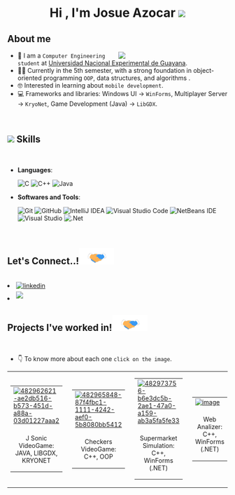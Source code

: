 <h1 align="center"><b>Hi , I'm Josue Azocar </b><img src="https://media.giphy.com/media/hvRJCLFzcasrR4ia7z/giphy.gif" width="35"></h1>

## About me

<picture> <img align="right" src="https://github.com/7oSkaaa/7oSkaaa/blob/main/Images/Right_Side.gif?raw=true" width = 250px></picture>

- :school: I am a `Computer Engineering student` at [Universidad Nacional Experimental de Guayana](https://www.uneg.edu.ve/).
- :technologist: Currently in the 5th semester, with a strong foundation in object-oriented programming `OOP`, data structures, and algorithms .
- :nerd_face: Interested in learning about `mobile development`.
- :computer: Frameworks and libraries: Windows UI -> `WinForms`, Multiplayer Server -> `KryoNet`, Game Development (Java) -> `LibGDX`.
<br>


## <img src="https://media2.giphy.com/media/QssGEmpkyEOhBCb7e1/giphy.gif?cid=ecf05e47a0n3gi1bfqntqmob8g9aid1oyj2wr3ds3mg700bl&rid=giphy.gif" width ="25"><b> Skills</b>
<br>

<p align="center">

- **Languages**:
    
    ![C](https://img.shields.io/badge/C%20-%232370ED.svg?style=for-the-badge&logo=c&logoColor=white)
    ![C++](https://img.shields.io/badge/C++%20-%2300599C.svg?style=for-the-badge&logo=c%2B%2B&logoColor=white)
    ![Java](https://img.shields.io/badge/java-%23ED8B00.svg?style=for-the-badge&logo=openjdk&logoColor=white)


- **Softwares and Tools**:

    ![Git](https://img.shields.io/badge/git-%23F05033.svg?style=for-the-badge&logo=git&logoColor=white)
    ![GitHub](https://img.shields.io/badge/github-%23121011.svg?style=for-the-badge&logo=github&logoColor=white)
    ![IntelliJ IDEA](https://img.shields.io/badge/IntelliJIDEA-000000.svg?style=for-the-badge&logo=intellij-idea&logoColor=white)
    ![Visual Studio Code](https://img.shields.io/badge/Visual%20Studio%20Code-0078d7.svg?style=for-the-badge&logo=visual-studio-code&logoColor=white)
    ![NetBeans IDE](https://img.shields.io/badge/NetBeansIDE-1B6AC6.svg?style=for-the-badge&logo=apache-netbeans-ide&logoColor=white)
    ![Visual Studio](https://img.shields.io/badge/Visual%20Studio-5C2D91.svg?style=for-the-badge&logo=visual-studio&logoColor=white)
    ![.Net](https://img.shields.io/badge/.NET-5C2D91?style=for-the-badge&logo=.net&logoColor=white)

<br>

## <b> Let's Connect..!</b><img src="https://github.com/0xAbdulKhalid/0xAbdulKhalid/raw/main/assets/mdImages/handshake.gif" width ="80">
<br>
<div align='left'>


<li>
<a href="https://linkedin.com/in/josue-eduardo-azocar-sosa-61910a37b" target="_blank">
<img src="https://img.shields.io/badge/linkedin:  Josue_azocar-%2300acee.svg?color=405DE6&style=for-the-badge&logo=linkedin&logoColor=white" alt=linkedin style="margin-bottom: 5px;"/>
</a>
</li>


<li>
<a href="mailto:josue05azocar@gmail.com" target="_blank">
<img src="https://img.shields.io/badge/gmail:  Josue_Azocar-%23EA4335.svg?style=for-the-badge&logo=gmail&logoColor=white" t=mail style="margin-bottom: 5px;" />
</a>
</li>
	
</ul>
</div>

 ## <b> Projects I've worked in!</b><img src="https://github.com/0xAbdulKhalid/0xAbdulKhalid/raw/main/assets/mdImages/handshake.gif" width ="80">
<br>
<div align='left'>


- 👇 To know more about each one `click on the image`.
<table>
  <tr>
    <td style="padding-right: 15px;">
      <table>
        <tr>
          <td>
            <a href="https://github.com/josueazocar/Proyecto-JSonic" target="_blank">
              <img width="360" height="210" alt="482962621-ae2db516-b573-451d-a88a-03d01227aaa2" src="https://github.com/user-attachments/assets/a78889be-ac03-412e-b43e-aa7058786503" />
            </a>
          </td>
        </tr>
        <tr>
          <td style="text-align: center; padding-top: 5px;">
            <p>J Sonic VideoGame: JAVA, LIBGDX, KRYONET</p>
          </td>
        </tr>
      </table>
    </td>
    <td style="padding-right: 15px;">
      <table>
        <tr>
          <td>
            <a href="https://github.com/josueazocar/DamasGame" target="_blank">
              <img width="360" height="210" alt="482965848-87f4fbc1-1111-4242-aef0-5b8080bb5412" src="https://github.com/user-attachments/assets/04335dd8-1ff8-44de-a5eb-73c9e0a11ed7" />
            </a>
          </td>
        </tr>
        <tr>
          <td style="text-align: center; padding-top: 5px;">
            <p> Checkers VideoGame: C++, OOP</p>
          </td>
        </tr>
      </table>
    </td>
    <td style="padding-right: 15px;">
      <table>
        <tr>
          <td>
            <a href="https://github.com/josueazocar/Supermarket_Simulation" target="_blank">
              <img width="360" height="210" alt="482973756-b6e3dc5b-2ae1-47a0-a159-ab3a5fa5fe33" src="https://github.com/user-attachments/assets/c9217cd5-6a49-499d-a8c2-5dc0eedac3dc" />
            </a>
          </td>
        </tr>
        <tr>
          <td style="text-align: center; padding-top: 5px;">
            <p>Supermarket Simulation: C++, WinForms (.NET) </p>
          </td>
        </tr>
      </table>
    </td>
    <td>
      <table>
        <tr>
          <td>
            <a href="https://github.com/josueazocar/NexusCrawlerApp" target="_blank">
              <img width="310" height="210" alt="image" src="https://github.com/user-attachments/assets/9d49232c-8c03-4c34-8d04-1683014801ca" />
            </a>
          </td>
        </tr>
        <tr>
          <td style="text-align: center; padding-top: 5px;">
            <p>Web Analizer: C++, WinForms (.NET) </p>
          </td>
        </tr>
      </table>
    </td>
  </tr>
</table>
